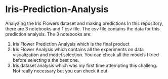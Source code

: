 # Iris-Prediction-Analysis
Analyzing the Iris Flowers dataset and making predictions
In this repository, there are 3 notebooks and 1 csv file.
The csv file contains the data for this prediction analysis.
The 3 notebooks are:
1. Iris Flower Prediction Analysis which is the final product
2. Iris Flower Analysis which contains all the experiments on data visualization and model selection. You can check all the models I tried before selecting a the best one.
3. Iris dataset analysis which was my first time attempting this challeng. Not really necessary but you can check it out
